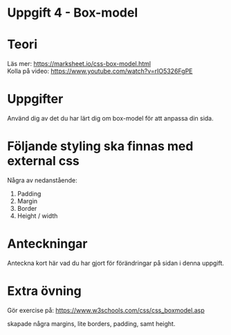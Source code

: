 # Uppgift 4 - Box-model

# Teori
Läs mer: https://marksheet.io/css-box-model.html  
Kolla på video: https://www.youtube.com/watch?v=rIO5326FgPE  

# Uppgifter
Använd dig av det du har lärt dig om box-model för att anpassa din sida.  

# Följande styling ska finnas med external css
Några av nedanstående:

1. Padding  
2. Margin  
3. Border  
4. Height / width  

# Anteckningar
Anteckna kort här vad du har gjort för förändringar på sidan i denna uppgift.

# Extra övning
Gör exercise på: https://www.w3schools.com/css/css_boxmodel.asp

skapade några margins, lite borders, padding, samt height. 